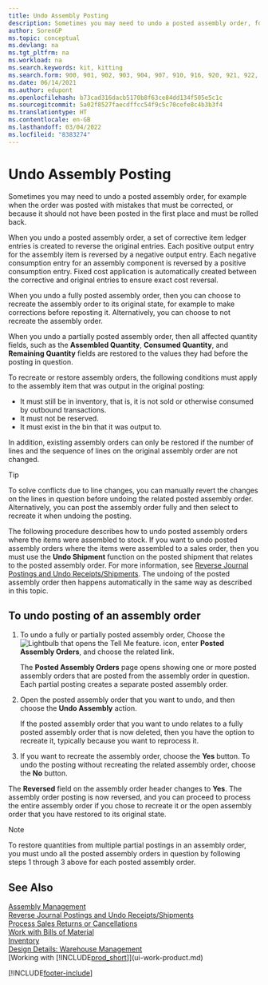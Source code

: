 ```yaml
---
title: Undo Assembly Posting
description: Sometimes you may need to undo a posted assembly order, for example when the order was posted with mistakes that must be corrected.
author: SorenGP
ms.topic: conceptual
ms.devlang: na
ms.tgt_pltfrm: na
ms.workload: na
ms.search.keywords: kit, kitting
ms.search.form: 900, 901, 902, 903, 904, 907, 910, 916, 920, 921, 922, 923, 940, 941, 942, 930, 931, 932, 914, 915, 905
ms.date: 06/14/2021
ms.author: edupont
ms.openlocfilehash: b73cad316dacb5170b8f63ce84dd134f505e5c1c
ms.sourcegitcommit: 5a02f8527faecdffcc54f9c5c70cefe8c4b3b3f4
ms.translationtype: HT
ms.contentlocale: en-GB
ms.lasthandoff: 03/04/2022
ms.locfileid: "8383274"
---
```

# <a name="undo-assembly-posting"></a>Undo Assembly Posting
Sometimes you may need to undo a posted assembly order, for example when the order was posted with mistakes that must be corrected, or because it should not have been posted in the first place and must be rolled back.

When you undo a posted assembly order, a set of corrective item ledger entries is created to reverse the original entries. Each positive output entry for the assembly item is reversed by a negative output entry. Each negative consumption entry for an assembly component is reversed by a positive consumption entry. Fixed cost application is automatically created between the corrective and original entries to ensure exact cost reversal.  

When you undo a fully posted assembly order, then you can choose to recreate the assembly order to its original state, for example to make corrections before reposting it. Alternatively, you can choose to not recreate the assembly order.  

When you undo a partially posted assembly order, then all affected quantity fields, such as the **Assembled Quantity**, **Consumed Quantity**, and **Remaining Quantity** fields are restored to the values they had before the posting in question.  

To recreate or restore assembly orders, the following conditions must apply to the assembly item that was output in the original posting:  

-   It must still be in inventory, that is, it is not sold or otherwise consumed by outbound transactions.  
-   It must not be reserved.  
-   It must exist in the bin that it was output to.  

In addition, existing assembly orders can only be restored if the number of lines and the sequence of lines on the original assembly order are not changed.  

> [!TIP]  
>  To solve conflicts due to line changes, you can manually revert the changes on the lines in question before undoing the related posted assembly order. Alternatively, you can post the assembly order fully and then select to recreate it when undoing the posting.  

The following procedure describes how to undo posted assembly orders where the items were assembled to stock. If you want to undo posted assembly orders where the items were assembled to a sales order, then you must use the **Undo Shipment** function on the posted shipment that relates to the posted assembly order. For more information, see [Reverse Journal Postings and Undo Receipts/Shipments](finance-how-reverse-journal-posting.md). The undoing of the posted assembly order then happens automatically in the same way as described in this topic.  

## <a name="to-undo-posting-of-an-assembly-order"></a>To undo posting of an assembly order  
1.  To undo a fully or partially posted assembly order, Choose the ![Lightbulb that opens the Tell Me feature.](media/ui-search/search_small.png "Tell me what you want to do") icon, enter **Posted Assembly Orders**, and choose the related link.  

    The **Posted Assembly Orders** page opens showing one or more posted assembly orders that are posted from the assembly order in question. Each partial posting creates a separate posted assembly order.  
2.  Open the posted assembly order that you want to undo, and then choose the **Undo Assembly** action.  

    If the posted assembly order that you want to undo relates to a fully posted assembly order that is now deleted, then you have the option to recreate it, typically because you want to reprocess it.  
3.  If you want to recreate the assembly order, choose the **Yes** button. To undo the posting without recreating the related assembly order, choose the **No** button.  

The **Reversed** field on the assembly order header changes to **Yes**. The assembly order posting is now reversed, and you can proceed to process the entire assembly order if you chose to recreate it or the open assembly order that you have restored to its original state.  

> [!NOTE]  
>  To restore quantities from multiple partial postings in an assembly order, you must undo all the posted assembly orders in question by following steps 1 through 3 above for each posted assembly order.  

## <a name="see-also"></a>See Also  
[Assembly Management](assembly-assemble-items.md)  
[Reverse Journal Postings and Undo Receipts/Shipments](finance-how-reverse-journal-posting.md)  
[Process Sales Returns or Cancellations](sales-how-process-sales-returns-cancellations.md)    
[Work with Bills of Material](inventory-how-work-BOMs.md)  
[Inventory](inventory-manage-inventory.md)  
[Design Details: Warehouse Management](design-details-warehouse-management.md)  
[Working with [!INCLUDE[prod_short](includes/prod_short.md)]](ui-work-product.md)


[!INCLUDE[footer-include](includes/footer-banner.md)]